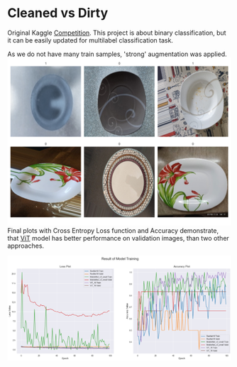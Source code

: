 # Cleaned vs Dirty

Original Kaggle [Competition](https://www.kaggle.com/competitions/platesv2/data). This project is about binary classification, but it can be easily updated for multilabel classification task. 

As we do not have many train samples, 'strong' augmentation was applied. ![batch](https://github.com/Sv1r/binary_classification_plates/blob/main/images/train_images.png) Final plots with Cross Entropy Loss function and Accuracy demonstrate, that [ViT](https://pytorch.org/vision/stable/models/generated/torchvision.models.vit_b_16.html#torchvision.models.vit_b_16) model has better performance on validation images, than two other approaches.

![plot](https://github.com/Sv1r/binary_classification_plates/blob/main/images/training_results.png)
